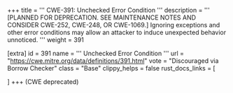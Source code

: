 +++
title = '''
CWE-391: Unchecked Error Condition
'''
description	= '''
[PLANNED FOR DEPRECATION. SEE MAINTENANCE NOTES AND CONSIDER CWE-252, CWE-248, OR CWE-1069.] Ignoring exceptions and other error conditions may allow an attacker to induce unexpected behavior unnoticed.
'''
weight = 391

[extra]
id = 391
name = '''
Unchecked Error Condition
'''
url = "https://cwe.mitre.org/data/definitions/391.html"
vote = "Discouraged via Borrow Checker"
class = "Base"
clippy_helps = false
rust_docs_links = [
	
]
+++
(CWE deprecated)